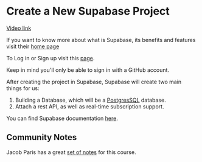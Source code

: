 # Create a New Supabase Project

[Video link](https://www.egghead.io/lessons/supabase-create-a-new-supabase-project?pl=supabase-84e58958)

<TimeStamp start="0:03" end="0:10">

If you want to know more about what is Supabase, its benefits and features visit their [home page](https://supabase.io/)

</TimeStamp>

<TimeStamp start="0:20" end="0:30">
  
To Log in or Sign up visit this [page](https://app.supabase.io/). 

Keep in mind you'll only be able to sign in with a GitHub account.
  
</TimeStamp>

<TimeStamp start="1:10" end="1:28">
  
After creating the project in Supabase, Supabase will create two main things for us: 

1. Building a Database, which will be a [PostgresSQL](https://www.postgresql.org/) database. 
2. Attach a rest API, as well as real-time subscription support. 

You can find Supabase documentation [here](https://supabase.io/docs).
  
</TimeStamp>

<TimeStamp start="1:30" end="1:40">
  
## Community Notes

Jacob Paris has a great [set of notes](https://www.jacobparis.com/blog/notes-real-time-chat-supabase-next) for this course.
  
</TimeStamp>

